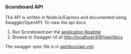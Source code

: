 ### Scoreboard API

The API is written in NodeJs/Express and documented using Swagger/OpenAPI. To view the api docs:

1. Run Scoreboard per the [application Readme](../README.md)
2. Browse to Swagger-UI at [http://localhost:8181/api/docs](http://localhost:8181/api/docs)

The swagger spec file is in [api/docs/api.yml](./docs/api.yml).
